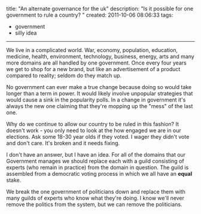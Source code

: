 title: "An alternate governance for the uk"
description: "Is it possible for one government to rule a country? "
created: 2011-10-06 08:06:33
tags:
  - government
  - silly idea
---

We live in a complicated world. War, economy, population, education, medicine, health, environment, technology, business, energy, arts and many more domains are all handled by one government. Once every four years we get to shop for a new brand, but like an advertisement of a product compared to reality; seldom do they match up.

No government can ever make a true change because doing so would take longer than a term in power. It would likely involve unpopular strategies that would cause a sink in the popularity polls. In a change in government it's always the new one claiming that they're mopping up the "mess" of the last one. 

Why do we continue to allow our country to be ruled in this fashion? It doesn't work - you only need to look at the how engaged we are in our elections. Ask some 18-30 year olds if they voted. I wager they didn't vote and don't care. It's broken and it needs fixing.

I don't have an answer, but I have an idea. For all of the domains that our Government manages we should replace each with a guild consisting of experts (who remain in practice) from the domain in question. The guild is assembled from a democratic voting process in which we all have an **equal** stake.

We break the one government of politicians down and replace them with many guilds of experts who know what they're doing. I know we'll never remove the politics from the system, but we can remove the politicians.